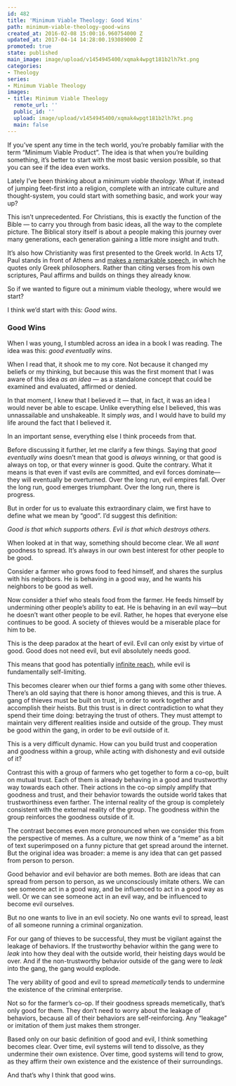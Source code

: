```yaml
---
id: 482
title: 'Minimum Viable Theology: Good Wins'
path: minimum-viable-theology-good-wins
created_at: 2016-02-08 15:00:16.960754000 Z
updated_at: 2017-04-14 14:28:00.193089000 Z
promoted: true
state: published
main_image: image/upload/v1454945400/xqmak4wpgt181b2lh7kt.png
categories:
- Theology
series:
- Minimum Viable Theology
images:
- title: Minimum Viable Theology
  remote_url: ''
  public_id: ''
  upload: image/upload/v1454945400/xqmak4wpgt181b2lh7kt.png
  main: false
---
```

If you’ve spent any time in the tech world, you’re probably familiar with the term “Minimum Viable Product”. The idea is that when you’re building something, it’s better to start with the most basic version possible, so that you can see if the idea even works. 

Lately I’ve been thinking about a *minimum viable theology*. What if, instead of jumping feet-first into a religion, complete with an intricate culture and thought-system, you could start with something basic, and work your way up?

This isn’t unprecedented. For Christians, this is exactly the function of the Bible — to carry you through from basic ideas, all the way to the complete picture. The Biblical story itself is about a people making this journey over many generations, each generation gaining a little more insight and truth.

It’s also how Christianity was first presented to the Greek world. In Acts 17, Paul stands in front of Athens and [makes a remarkable speech](http://micahredding.com/blog/2015/11/16/mars-hill), in which he quotes only Greek philosophers. Rather than citing verses from his own scriptures, Paul affirms and builds on things they already know. 

So if we wanted to figure out a minimum viable theology, where would we start?

I think we’d start with this: *Good wins*.

### Good Wins

When I was young, I stumbled across an idea in a book I was reading. The idea was this: *good eventually wins*.

When I read that, it shook me to my core. Not because it changed my beliefs or my thinking, but because this was the first moment that I was aware of this idea *as an idea* — as a standalone concept that could be examined and evaluated, affirmed or denied.

In that moment, I knew that I believed it — that, in fact, it was an idea I would never be able to escape. Unlike everything else I believed, this was unnassailable and unshakeable. It simply *was*, and I would have to build my life around the fact that I believed it.

In an important sense, everything else I think proceeds from that. 

Before discussing it further, let me clarify a few things. Saying that *good eventually wins* doesn’t mean that good is *always* winning, or that good is always on top, or that every winner is good. Quite the contrary. What it means is that even if vast evils are committed, and evil forces dominate—they will eventually be overturned. Over the long run, evil empires fall. Over the long run, good emerges triumphant. Over the long run, there is progress.

But in order for us to evaluate this extraordinary claim, we first have to define what we mean by “good”. I’d suggest this definition: 

*Good is that which supports others. Evil is that which destroys others.*

When looked at in that way, something should become clear. We all *want* goodness to spread. It’s always in our own best interest for other people to be good.

Consider a farmer who grows food to feed himself, and shares the surplus with his neighbors. He is behaving in a good way, and he wants his neighbors to be good as well.

Now consider a thief who steals food from the farmer. He feeds himself by undermining other people’s ability to eat. He is behaving in an evil way—but he doesn’t want other people to be evil. Rather, he hopes that everyone else continues to be good. A society of thieves would be a miserable place for him to be.

This is the deep paradox at the heart of evil. Evil can only exist by virtue of good. Good does not need evil, but evil absolutely needs good. 

This means that good has potentially [infinite reach](http://micahredding.com/blog/2015/08/07/infinite-morality-jesus), while evil is fundamentally self-limiting.

This becomes clearer when our thief forms a gang with some other thieves. There’s an old saying that there is honor among thieves, and this is true. A gang of thieves must be built on trust, in order to work together and accomplish their heists. But this trust is in direct contradiction to what they spend their time doing: betraying the trust of others. They must attempt to maintain very different realities inside and outside of the group. They must be good within the gang, in order to be evil outside of it. 

This is a very difficult dynamic. How can you build trust and cooperation and goodness within a group, while acting with dishonesty and evil outside of it? 

Contrast this with a group of farmers who get together to form a co-op, built on mutual trust. Each of them is already behaving in a good and trustworthy way towards each other. Their actions in the co-op simply amplify that goodness and trust, and their behavior towards the outside world takes that trustworthiness even farther. The internal reality of the group is completely consistent with the external reality of the group. The goodness within the group reinforces the goodness outside of it.

The contrast becomes even more pronounced when we consider this from the perspective of memes. As a culture, we now think of a “meme” as a bit of text superimposed on a funny picture that get spread around the internet. But the original idea was broader: a meme is any idea that can get passed from person to person.

Good behavior and evil behavior are both memes. Both are ideas that can spread from person to person, as we unconsciously imitate others. We can see someone act in a good way, and be influenced to act in a good way as well. Or we can see someone act in an evil way, and be influenced to become evil ourselves. 

But no one wants to live in an evil society. No one wants evil to spread, least of all someone running a criminal organization. 

For our gang of thieves to be successful, they must be vigilant against the leakage of behaviors. If the trustworthy behavior within the gang were to *leak* into how they deal with the outside world, their heisting days would be over. And if the non-trustworthy behavior outside of the gang were to *leak* into the gang, the gang would explode.

The very ability of good and evil to spread *memetically* tends to undermine the existence of the criminal enterprise.

Not so for the farmer’s co-op. If their goodness spreads memetically, that’s only good for them. They don’t need to worry about the leakage of behaviors, because all of their behaviors are self-reinforcing. Any “leakage” or imitation of them just makes them stronger.

Based only on our basic definition of good and evil, I think something becomes clear. Over time, evil systems will tend to dissolve, as they undermine their own existence. Over time, good systems will tend to grow, as they affirm their own existence and the existence of their surroundings.

And that’s why I think that good wins.
